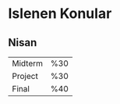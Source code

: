 
# Islenen Konular

## Nisan
|         |     |  
|---------|-----|
| Midterm   | %30  |
| Project  |  %30  | 
| Final  |  %40  | 


